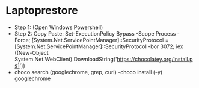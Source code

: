 # Laptoprestore
- Step 1: (Open Windows Powershell)
- Step 2: Copy Paste: Set-ExecutionPolicy Bypass -Scope Process -Force; [System.Net.ServicePointManager]::SecurityProtocol = [System.Net.ServicePointManager]::SecurityProtocol -bor 3072; iex ((New-Object System.Net.WebClient).DownloadString('https://chocolatey.org/install.ps1'))
- choco search (googlechrome, grep, curl)
-choco install (-y) googlechrome
